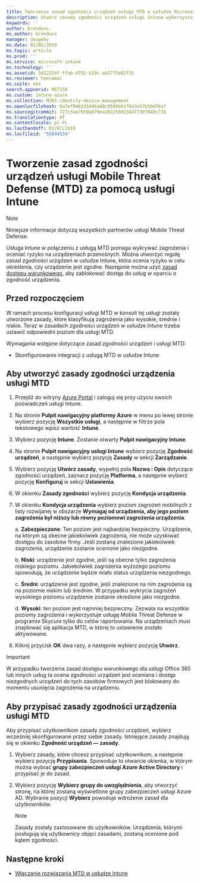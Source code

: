 ```yaml
---
title: Tworzenie zasad zgodności urządzeń usługi MTD w usłudze Microsoft Intune | Microsoft Intune
description: Utwórz zasady zgodności urządzeń usługi Intune wykorzystujące poziomy zagrożeń partnera MTD w celu określenia, czy urządzenie przenośne może uzyskiwać dostęp do zasobów firmy.
keywords: ''
author: brenduns
ms.author: brenduns
manager: dougeby
ms.date: 01/02/2019
ms.topic: article
ms.prod: ''
ms.service: microsoft-intune
ms.technology: ''
ms.assetid: 5d12254f-ffab-4792-b19c-ab37f5e02f35
ms.reviewer: heenamac
ms.suite: ems
search.appverid: MET150
ms.custom: intune-azure
ms.collection: M365-identity-device-management
ms.openlocfilehash: 8a7ef9462d5d46a88c9590bb1f643e57b5bd76af
ms.sourcegitcommit: 727c3ae7659ad79ea162250d234d7730f840c731
ms.translationtype: HT
ms.contentlocale: pl-PL
ms.lasthandoff: 02/07/2019
ms.locfileid: "55844534"
---
```

# <a name="create-mobile-threat-defense-mtd-device-compliance-policy-with-intune"></a>Tworzenie zasad zgodności urządzeń usługi Mobile Threat Defense (MTD) za pomocą usługi Intune

> [!NOTE] 
> Niniejsze informacje dotyczą wszystkich partnerów usługi Mobile Threat Defense.

Usługa Intune w połączeniu z usługą MTD pomaga wykrywać zagrożenia i oceniać ryzyko na urządzeniach przenośnych. Można utworzyć regułę zasad zgodności urządzeń w usłudze Intune, która ocenia ryzyko w celu określenia, czy urządzenie jest zgodne. Następnie można użyć [zasad dostępu warunkowego](create-conditional-access-intune.md), aby zablokować dostęp do usług w oparciu o zgodność urządzenia.

## <a name="before-you-begin"></a>Przed rozpoczęciem

W ramach procesu konfiguracji usługi MTD w konsoli tej usługi zostały utworzone zasady, które klasyfikują zagrożenia jako wysokie, średnie i niskie. Teraz w zasadach zgodności urządzeń w usłudze Intune trzeba ustawić odpowiedni poziom dla usługi MTD.

Wymagania wstępne dotyczące zasad zgodności urządzeń i usługi MTD:

-   Skonfigurowanie integracji z usługą MTD w usłudze Intune

## <a name="to-create-an-mtd-device-compliance-policy"></a>Aby utworzyć zasady zgodności urządzenia usługi MTD

1.  Przejdź do witryny [Azure Portal](https://portal.azure.com/) i zaloguj się przy użyciu swoich poświadczeń usługi Intune.

2.  Na stronie **Pulpit nawigacyjny platformy Azure** w menu po lewej stronie wybierz pozycję **Wszystkie usługi**, a następnie w filtrze pola tekstowego wpisz wartość **Intune**.

3.  Wybierz pozycję **Intune**. Zostanie otwarty **Pulpit nawigacyjny Intune**.

4. Na stronie **Pulpit nawigacyjny usługi Intune** wybierz pozycję **Zgodność urządzeń**, a następnie wybierz pozycję **Zasady** w sekcji **Zarządzanie**.

5.  Wybierz pozycję **Utwórz zasady**, wypełnij pola **Nazwa** i **Opis** dotyczące zgodności urządzeń, zaznacz pozycję **Platforma**, a następnie wybierz pozycję **Konfiguruj** w sekcji **Ustawienia**.

6.  W okienku **Zasady zgodności** wybierz pozycję **Kondycja urządzenia**.

7.  W okienku **Kondycja urządzenia** wybierz poziom zagrożeń mobilnych z listy rozwijanej w obszarze **Wymagaj od urządzenia, aby jego poziom zagrożenia był niższy lub równy poziomowi zagrożenia urządzenia**.

    a.  **Zabezpieczone**: Ten poziom jest najbardziej bezpieczny. Urządzenie, na którym są obecne jakiekolwiek zagrożenia, nie może uzyskiwać dostępu do zasobów firmy. Jeśli zostaną znalezione jakiekolwiek zagrożenia, urządzenie zostanie ocenione jako niezgodne.

    b.  **Niski**: urządzenie jest zgodne, jeśli są obecne tylko zagrożenia niskiego poziomu. Jakiekolwiek zagrożenia wyższego poziomu spowodują, że urządzenie będzie miało status urządzenia niezgodnego.

    c.  **Średni**: urządzenie jest zgodne, jeśli znalezione na nim zagrożenia są na poziomie niskim lub średnim. W przypadku wykrycia zagrożeń wysokiego poziomu urządzenie zostanie określone jako niezgodne.

    d.  **Wysoki**: ten poziom jest najmniej bezpieczny. Zezwala na wszystkie poziomy zagrożenia i wykorzystuje usługę Mobile Threat Defense w programie Skycure tylko do celów raportowania. Na urządzeniach musi znajdować się aplikacja MTD, w której to ustawienie zostało aktywowane.

8.  Kliknij przycisk **OK** dwa razy, a następnie wybierz pozycję **Utwórz**.

> [!IMPORTANT]
> W przypadku tworzenia zasad dostępu warunkowego dla usługi Office 365 lub innych usług ta ocena zgodności urządzeń jest oceniana i dostęp niezgodnych urządzeń do tych zasobów firmowych jest blokowany do momentu usunięcia zagrożenia na urządzeniu.

## <a name="to-assign-an-mtd-device-compliance-policy"></a>Aby przypisać zasady zgodności urządzenia usługi MTD

Aby przypisać użytkownikom zasady zgodności urządzeń, wybierz wcześniej skonfigurowane przez siebie zasady. Istniejące zasady znajdują się w okienku **Zgodność urządzeń — zasady**.

1. Wybierz zasady, które chcesz przypisać użytkownikom, a następnie wybierz pozycję **Przypisania**. Spowoduje to otwarcie okienka, w którym można wybrać **grupy zabezpieczeń usługi Azure Active Directory** i przypisać je do zasad.

2. Wybierz pozycję **Wybierz grupy do uwzględnienia**, aby otworzyć stronę, na której zostaną wyświetlone grupy zabezpieczeń usługi Azure AD.  Wybranie pozycji **Wybierz** powoduje wdrożenie zasad dla użytkowników.

    > [!NOTE] 
    > Zasady zostały zastosowane do użytkowników. Urządzenia, którymi posługują się użytkownicy objęci zasadami, zostaną ocenione pod kątem zgodności.

## <a name="next-steps"></a>Następne kroki

- [Włączanie rozwiązania MTD w usłudze Intune](mtd-connector-enable.md)
